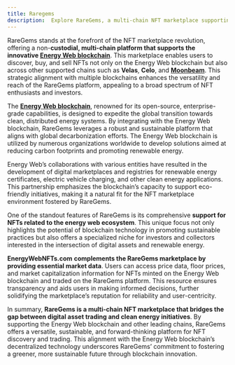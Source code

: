 ```yaml
---
title: Raregems
description:  Explore RareGems, a multi-chain NFT marketplace supporting the Energy Web blockchain for sustainable, clean energy-focused digital assets.
---
```


RareGems stands at the forefront of the NFT marketplace revolution, offering a non-**custodial, multi-chain platform that supports the innovative [Energy Web blockchain](https://dablock.com/dapps/energy-web-x/)**. This marketplace enables users to discover, buy, and sell NFTs not only on the Energy Web blockchain but also across other supported chains such as **Velas**, **Celo**, and [**Moonbeam**](https://dablock.com/dapps/moonbeam-network/). This strategic alignment with multiple blockchains enhances the versatility and reach of the RareGems platform, appealing to a broad spectrum of NFT enthusiasts and investors.

The [**Energy Web blockchain**](https://dablock.com/dapps/energy-web-x/), renowned for its open-source, enterprise-grade capabilities, is designed to expedite the global transition towards clean, distributed energy systems. By integrating with the Energy Web blockchain, RareGems leverages a robust and sustainable platform that aligns with global decarbonization efforts. The Energy Web blockchain is utilized by numerous organizations worldwide to develop solutions aimed at reducing carbon footprints and promoting renewable energy.

Energy Web’s collaborations with various entities have resulted in the development of digital marketplaces and registries for renewable energy certificates, electric vehicle charging, and other clean energy applications. This partnership emphasizes the blockchain’s capacity to support eco-friendly initiatives, making it a natural fit for the NFT marketplace environment fostered by RareGems.

One of the standout features of RareGems is its comprehensive **support for NFTs related to the energy web ecosystem**. This unique focus not only highlights the potential of blockchain technology in promoting sustainable practices but also offers a specialized niche for investors and collectors interested in the intersection of digital assets and renewable energy.

**EnergyWebNFTs.com** **complements the RareGems marketplace by providing essential market data**. Users can access price data, floor prices, and market capitalization information for NFTs minted on the Energy Web blockchain and traded on the RareGems platform. This resource ensures transparency and aids users in making informed decisions, further solidifying the marketplace’s reputation for reliability and user-centricity.

In summary, **RareGems is a multi-chain NFT marketplace that bridges the gap between digital asset trading and clean energy initiatives**. By supporting the Energy Web blockchain and other leading chains, RareGems offers a versatile, sustainable, and forward-thinking platform for NFT discovery and trading. This alignment with the Energy Web blockchain’s decentralized technology underscores RareGems’ commitment to fostering a greener, more sustainable future through blockchain innovation.
